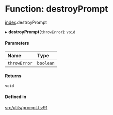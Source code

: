 # Function: destroyPrompt

[index](../modules/index.md).destroyPrompt

▸ **destroyPrompt**(`throwError`): `void`

#### Parameters

| Name         | Type      |
| :----------- | :-------- |
| `throwError` | `boolean` |

#### Returns

`void`

#### Defined in

[src/utils/prompt.ts:91](https://github.com/cenk1cenk2/listr2/blob/12dcf06/src/utils/prompt.ts#L91)
